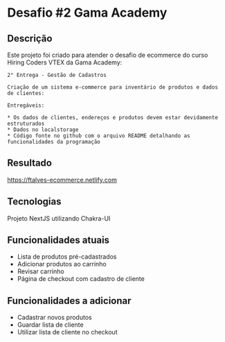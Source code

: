 # Desafio #2 Gama Academy

## Descrição

Este projeto foi criado para atender o desafio de ecommerce do curso Hiring Coders VTEX da Gama Academy:

```
2° Entrega - Gestão de Cadastros

Criação de um sistema e-commerce para inventário de produtos e dados de clientes:

Entregáveis:

* Os dados de clientes, endereços e produtos devem estar devidamente estruturados
* Dados no localstorage
* Código fonte no github com o arquivo README detalhando as funcionalidades da programação
```

## Resultado

https://ftalves-ecommerce.netlify.com

## Tecnologias

Projeto NextJS utilizando Chakra-UI

## Funcionalidades atuais

- Lista de produtos pré-cadastrados
- Adicionar produtos ao carrinho
- Revisar carrinho
- Página de checkout com cadastro de cliente

## Funcionalidades a adicionar

- Cadastrar novos produtos
- Guardar lista de cliente
- Utilizar lista de cliente no checkout